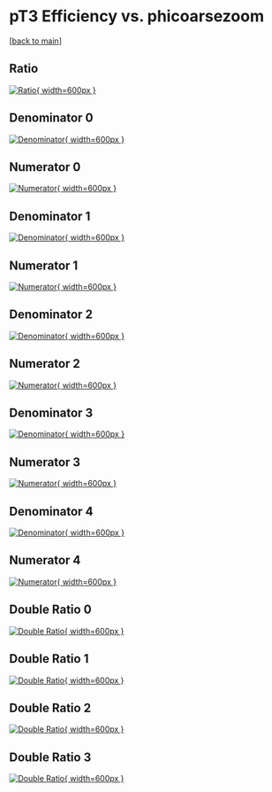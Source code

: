 # pT3 Efficiency vs. phicoarsezoom

[[back to main](./)]



## Ratio

[![Ratio](../mtv/var/pT3_xtr_13_0_eff_phicoarsezoom.png){ width=600px }](../mtv/var/pT3_xtr_13_0_eff_phicoarsezoom.pdf)

## Denominator 0

[![Denominator](../mtv/den/pT3_xtr_13_0_eff_phicoarsezoom_den0.png){ width=600px }](../mtv/den/pT3_xtr_13_0_eff_phicoarsezoom_den0.pdf)

## Numerator 0

[![Numerator](../mtv/num/pT3_xtr_13_0_eff_phicoarsezoom_num0.png){ width=600px }](../mtv/num/pT3_xtr_13_0_eff_phicoarsezoom_num0.pdf)

## Denominator 1

[![Denominator](../mtv/den/pT3_xtr_13_0_eff_phicoarsezoom_den1.png){ width=600px }](../mtv/den/pT3_xtr_13_0_eff_phicoarsezoom_den1.pdf)

## Numerator 1

[![Numerator](../mtv/num/pT3_xtr_13_0_eff_phicoarsezoom_num1.png){ width=600px }](../mtv/num/pT3_xtr_13_0_eff_phicoarsezoom_num1.pdf)

## Denominator 2

[![Denominator](../mtv/den/pT3_xtr_13_0_eff_phicoarsezoom_den2.png){ width=600px }](../mtv/den/pT3_xtr_13_0_eff_phicoarsezoom_den2.pdf)

## Numerator 2

[![Numerator](../mtv/num/pT3_xtr_13_0_eff_phicoarsezoom_num2.png){ width=600px }](../mtv/num/pT3_xtr_13_0_eff_phicoarsezoom_num2.pdf)

## Denominator 3

[![Denominator](../mtv/den/pT3_xtr_13_0_eff_phicoarsezoom_den3.png){ width=600px }](../mtv/den/pT3_xtr_13_0_eff_phicoarsezoom_den3.pdf)

## Numerator 3

[![Numerator](../mtv/num/pT3_xtr_13_0_eff_phicoarsezoom_num3.png){ width=600px }](../mtv/num/pT3_xtr_13_0_eff_phicoarsezoom_num3.pdf)

## Denominator 4

[![Denominator](../mtv/den/pT3_xtr_13_0_eff_phicoarsezoom_den4.png){ width=600px }](../mtv/den/pT3_xtr_13_0_eff_phicoarsezoom_den4.pdf)

## Numerator 4

[![Numerator](../mtv/num/pT3_xtr_13_0_eff_phicoarsezoom_num4.png){ width=600px }](../mtv/num/pT3_xtr_13_0_eff_phicoarsezoom_num4.pdf)

## Double Ratio 0

[![Double Ratio](../mtv/ratio/pT3_xtr_13_0_eff_phicoarsezoom_ratio0.png){ width=600px }](../mtv/ratio/pT3_xtr_13_0_eff_phicoarsezoom_ratio0.pdf)

## Double Ratio 1

[![Double Ratio](../mtv/ratio/pT3_xtr_13_0_eff_phicoarsezoom_ratio1.png){ width=600px }](../mtv/ratio/pT3_xtr_13_0_eff_phicoarsezoom_ratio1.pdf)

## Double Ratio 2

[![Double Ratio](../mtv/ratio/pT3_xtr_13_0_eff_phicoarsezoom_ratio2.png){ width=600px }](../mtv/ratio/pT3_xtr_13_0_eff_phicoarsezoom_ratio2.pdf)

## Double Ratio 3

[![Double Ratio](../mtv/ratio/pT3_xtr_13_0_eff_phicoarsezoom_ratio3.png){ width=600px }](../mtv/ratio/pT3_xtr_13_0_eff_phicoarsezoom_ratio3.pdf)

